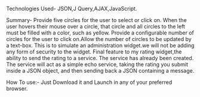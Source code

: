 
Technologies Used- JSON,J Query,AJAX,JavaScript.

Summary-
Provide five circles for the user to select or click on.
When the user hovers their mouse over a circle, that circle and all circles to the left must be filled with a color, such as yellow.
Provide a configurable number of circles for the user to click on.Allow the number of circles to be updated by a text-box.
This is to simulate an administration widget.we will not be adding any form of security to the widget.
Final feature to my rating widget,the ability to send the rating to a service.
The service has already been created. The service will act as a simple echo service, taking the rating you submit inside a JSON object, and then sending back a JSON containing a message.

How To use:-
Just Download it and Launch in any of your preferred browser.
